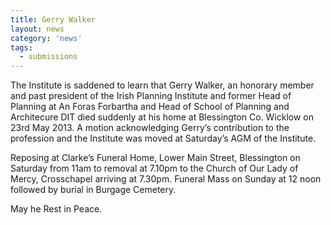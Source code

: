 ```yaml
---
title: Gerry Walker
layout: news
category: 'news'
tags: 
  - submissions
---
```


The Institute is saddened to learn that Gerry Walker, an honorary member and past president of the Irish Planning Institute and former Head of Planning at An Foras Forbartha and Head of School of Planning and Architecure DIT died suddenly at his home at Blessington Co. Wicklow  on 23rd May 2013. A motion acknowledging Gerry’s contribution to the profession and the Institute was moved at Saturday’s AGM of the Institute. 

Reposing at Clarke’s Funeral Home, Lower Main Street, Blessington on Saturday from 11am to removal at 7.10pm to the Church of Our Lady of Mercy, Crosschapel arriving at 7.30pm. Funeral Mass on Sunday at 12 noon followed by burial in Burgage Cemetery.

May he Rest in Peace.
